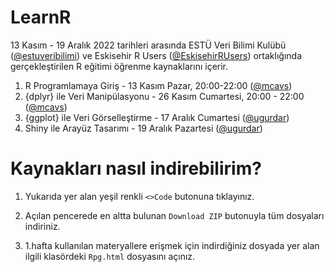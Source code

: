 # LearnR
13 Kasım - 19 Aralık 2022 tarihleri arasında ESTÜ Veri Bilimi Kulübü ([@estuveribilimi](https://github.com/estuveribilimi)) ve Eskisehir R Users ([@EskisehirRUsers](https://github.com/EskisehirRUsers)) ortaklığında gerçekleştirilen R eğitimi öğrenme kaynaklarını içerir.

1. R Programlamaya Giriş - 13 Kasım Pazar, 20:00-22:00 ([@mcavs](https://github.com/mcavs))
2. {dplyr} ile Veri Manipülasyonu - 26 Kasım Cumartesi, 20:00 - 22:00 ([@mcavs](https://github.com/mcavs))
3. {ggplot} ile Veri Görselleştirme - 17 Aralık Cumartesi ([@ugurdar](https://github.com/ugurdar))
4. Shiny ile Arayüz Tasarımı - 19 Aralık Pazartesi ([@ugurdar](https://github.com/ugurdar))


# Kaynakları nasıl indirebilirim?

1. Yukarıda yer alan yeşil renkli `<>Code` butonuna tıklayınız. 

2. Açılan pencerede en altta bulunan `Download ZIP` butonuyla tüm dosyaları indiriniz.

3. 1.hafta kullanılan materyallere erişmek için indirdiğiniz dosyada yer alan ilgili klasördeki `Rpg.html` dosyasını açınız.

